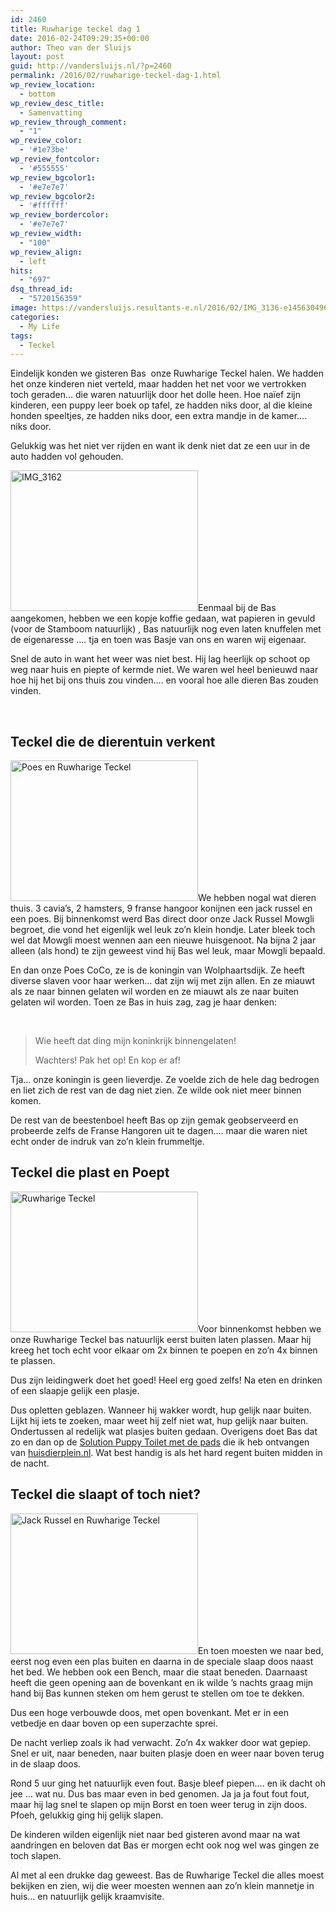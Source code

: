 ```yaml
---
id: 2460
title: Ruwharige teckel dag 1
date: 2016-02-24T09:29:35+00:00
author: Theo van der Sluijs
layout: post
guid: http://vandersluijs.nl/?p=2460
permalink: /2016/02/ruwharige-teckel-dag-1.html
wp_review_location:
  - bottom
wp_review_desc_title:
  - Samenvatting
wp_review_through_comment:
  - "1"
wp_review_color:
  - '#1e73be'
wp_review_fontcolor:
  - '#555555'
wp_review_bgcolor1:
  - '#e7e7e7'
wp_review_bgcolor2:
  - '#ffffff'
wp_review_bordercolor:
  - '#e7e7e7'
wp_review_width:
  - "100"
wp_review_align:
  - left
hits:
  - "697"
dsq_thread_id:
  - "5720156359"
image: https://vandersluijs.resultants-e.nl/2016/02/IMG_3136-e1456304961732-825x501.jpg
categories:
  - My Life
tags:
  - Teckel
---
```

Eindelijk konden we gisteren Bas  onze Ruwharige Teckel halen. We hadden het onze kinderen niet verteld, maar hadden het net voor we vertrokken toch geraden&#8230; die waren natuurlijk door het dolle heen. Hoe naïef zijn kinderen, een puppy leer boek op tafel, ze hadden niks door, al die kleine honden speeltjes, ze hadden niks door, een extra mandje in de kamer&#8230;. niks door.

Gelukkig was het niet ver rijden en want ik denk niet dat ze een uur in de auto hadden vol gehouden.<!--more-->

<img class="alignleft size-medium wp-image-2473" src="https://vandersluijs.resultants-e.nl/2016/02/IMG_3162-300x225.jpg" alt="IMG_3162" width="300" height="225" srcset="https://vandersluijs.resultants-e.nl/2016/02/IMG_3162-300x225.jpg 300w, https://vandersluijs.resultants-e.nl/2016/02/IMG_3162-768x576.jpg 768w, https://vandersluijs.resultants-e.nl/2016/02/IMG_3162-1024x768.jpg 1024w, https://vandersluijs.resultants-e.nl/2016/02/IMG_3162.jpg 1200w" sizes="(max-width: 300px) 100vw, 300px" />Eenmaal bij de Bas aangekomen, hebben we een kopje koffie gedaan, wat papieren in gevuld (voor de Stamboom natuurlijk) , Bas natuurlijk nog even laten knuffelen met de eigenaresse &#8230;. tja en toen was Basje van ons en waren wij eigenaar.

Snel de auto in want het weer was niet best. Hij lag heerlijk op schoot op weg naar huis en piepte of kermde niet. We waren wel heel benieuwd naar hoe hij het bij ons thuis zou vinden&#8230;. en vooral hoe alle dieren Bas zouden vinden.

&nbsp;

## Teckel die de dierentuin verkent

<img class="wp-image-2468 size-medium alignleft" src="https://vandersluijs.resultants-e.nl/2016/02/IMG_3133-e1456315329461-300x225.jpg" alt="Poes en Ruwharige Teckel" width="300" height="225" srcset="https://vandersluijs.resultants-e.nl/2016/02/IMG_3133-e1456315329461-300x225.jpg 300w, https://vandersluijs.resultants-e.nl/2016/02/IMG_3133-e1456315329461-768x576.jpg 768w, https://vandersluijs.resultants-e.nl/2016/02/IMG_3133-e1456315329461-1024x768.jpg 1024w, https://vandersluijs.resultants-e.nl/2016/02/IMG_3133-e1456315329461.jpg 1200w" sizes="(max-width: 300px) 100vw, 300px" />We hebben nogal wat dieren thuis. 3 cavia&#8217;s, 2 hamsters, 9 franse hangoor konijnen een jack russel en een poes. Bij binnenkomst werd Bas direct door onze Jack Russel Mowgli begroet, die vond het eigenlijk wel leuk zo&#8217;n klein hondje. Later bleek toch wel dat Mowgli moest wennen aan een nieuwe huisgenoot. Na bijna 2 jaar alleen (als hond) te zijn geweest vind hij Bas wel leuk, maar Mowgli bepaald.

En dan onze Poes CoCo, ze is de koningin van Wolphaartsdijk. Ze heeft diverse slaven voor haar werken&#8230; dat zijn wij met zijn allen. En ze miauwt als ze naar binnen gelaten wil worden en ze miauwt als ze naar buiten gelaten wil worden. Toen ze Bas in huis zag, zag je haar denken:

&nbsp;

> Wie heeft dat ding mijn koninkrijk binnengelaten!
> 
> Wachters! Pak het op! En kop er af!

Tja&#8230; onze koningin is geen lieverdje. Ze voelde zich de hele dag bedrogen en liet zich de rest van de dag niet zien. Ze wilde ook niet meer binnen komen.

De rest van de beestenboel heeft Bas op zijn gemak geobserveerd en probeerde zelfs de Franse Hangoren uit te dagen&#8230;. maar die waren niet echt onder de indruk van zo&#8217;n klein frummeltje.

## Teckel die plast en Poept

<img class="alignright wp-image-2472 size-medium" src="https://vandersluijs.resultants-e.nl/2016/02/IMG_3151-e1456315434505-300x225.jpg" alt="Ruwharige Teckel" width="300" height="225" srcset="https://vandersluijs.resultants-e.nl/2016/02/IMG_3151-e1456315434505-300x225.jpg 300w, https://vandersluijs.resultants-e.nl/2016/02/IMG_3151-e1456315434505-768x576.jpg 768w, https://vandersluijs.resultants-e.nl/2016/02/IMG_3151-e1456315434505-1024x768.jpg 1024w, https://vandersluijs.resultants-e.nl/2016/02/IMG_3151-e1456315434505.jpg 1200w" sizes="(max-width: 300px) 100vw, 300px" />Voor binnenkomst hebben we onze Ruwharige Teckel bas natuurlijk eerst buiten laten plassen. Maar hij kreeg het toch echt voor elkaar om 2x binnen te poepen en zo&#8217;n 4x binnen te plassen.

Dus zijn leidingwerk doet het goed! Heel erg goed zelfs! Na eten en drinken of een slaapje gelijk een plasje.

Dus opletten geblazen. Wanneer hij wakker wordt, hup gelijk naar buiten. Lijkt hij iets te zoeken, maar weet hij zelf niet wat, hup gelijk naar buiten. Ondertussen al redelijk wat plasjes buiten gedaan. Overigens doet Bas dat zo en dan op de <a href="https://ds1.nl/c/?wi=245932&si=3370&li=1161232&ws=&dl=hond%2Fhondentoilet%2Fsimple-solution-puppy-toilet%2FG37_H175_C1059_P965390%2F" target="_blank" rel="nofollow">Solution Puppy Toilet met de pads</a> die ik heb ontvangen van <a href="http://huisdierplein.nl" target="_blank">huisdierplein.nl</a>. Wat best handig is als het hard regent buiten midden in de nacht.

## Teckel die slaapt of toch niet?

<img class="size-medium wp-image-2466 alignleft" src="https://vandersluijs.resultants-e.nl/2016/02/IMG_3120-300x225.jpg" alt="Jack Russel en Ruwharige Teckel" width="300" height="225" srcset="https://vandersluijs.resultants-e.nl/2016/02/IMG_3120-300x225.jpg 300w, https://vandersluijs.resultants-e.nl/2016/02/IMG_3120-768x576.jpg 768w, https://vandersluijs.resultants-e.nl/2016/02/IMG_3120-1024x768.jpg 1024w, https://vandersluijs.resultants-e.nl/2016/02/IMG_3120.jpg 1200w" sizes="(max-width: 300px) 100vw, 300px" />En toen moesten we naar bed, eerst nog even een plas buiten en daarna in de speciale slaap doos naast het bed. We hebben ook een Bench, maar die staat beneden. Daarnaast heeft die geen opening aan de bovenkant en ik wilde &#8217;s nachts graag mijn hand bij Bas kunnen steken om hem gerust te stellen om toe te dekken.

Dus een hoge verbouwde doos, met open bovenkant. Met er in een vetbedje en daar boven op een superzachte sprei.

De nacht verliep zoals ik had verwacht. Zo&#8217;n 4x wakker door wat gepiep. Snel er uit, naar beneden, naar buiten plasje doen en weer naar boven terug in de slaap doos.

Rond 5 uur ging het natuurlijk even fout. Basje bleef piepen&#8230;. en ik dacht oh jee &#8230; wat nu. Dus bas maar even in bed genomen. Ja ja ja fout fout fout, maar hij lag snel te slapen op mijn Borst en toen weer terug in zijn doos. Pfoeh, gelukkig ging hij gelijk slapen.

De kinderen wilden eigenlijk niet naar bed gisteren avond maar na wat aandringen en beloven dat Bas er morgen echt ook nog wel was gingen ze toch slapen.

Al met al een drukke dag geweest. Bas de Ruwharige Teckel die alles moest bekijken en zien, wij die weer moesten wennen aan zo&#8217;n klein mannetje in huis&#8230; en natuurlijk gelijk kraamvisite.
